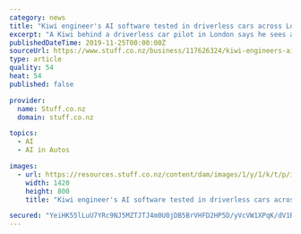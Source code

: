 ```yaml
---
category: news
title: "Kiwi engineer's AI software tested in driverless cars across London"
excerpt: "A Kiwi behind a driverless car pilot in London says he sees a future where it will be illegal for humans to drive cars. Roboticist Alex Kendall co-founded Wayve, a business that creates artificial intelligence software for driverless cars, while working ..."
publishedDateTime: 2019-11-25T00:00:00Z
sourceUrl: https://www.stuff.co.nz/business/117626324/kiwi-engineers-ai-software-tested-in-driverless-cars-across-london
type: article
quality: 54
heat: 54
published: false

provider:
  name: Stuff.co.nz
  domain: stuff.co.nz

topics:
  - AI
  - AI in Autos

images:
  - url: https://resources.stuff.co.nz/content/dam/images/1/y/1/k/t/p/image.related.StuffLandscapeSixteenByNine.1420x800.1y151w.png/1574635065341.jpg
    width: 1420
    height: 800
    title: "Kiwi engineer's AI software tested in driverless cars across London"

secured: "YeiHK55lLuU7YRc9NJ5MZTJTJ4m0U0jDB5BrVHFD2HP5D/yVcVW1XPqK/dV1RqmtMcrvdtSShGHMgiHEeHiTPl7cycBcMKF4wkgZHM4kjsqQjYiDwF5a3ZbFFlZrSg8iTZ3GMppP4ULYYbIxDo10Sqx8z4BFU4+yMMYg0885jx0echwf1IB47O/k5izIjsgKCLh3SDFuJxygIthHFWTw3uc+h+EJCeRi3XEc+Sxw3Id9t8L6Q5EhG7c1mLQPwf2Mo+BzHLH/gZlKvn/C/18cwg==;2FJPfE8QDM85EPTtPX6Etw=="
---
```


